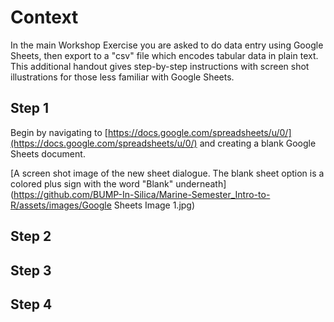 # Context

In the main Workshop Exercise you are asked to do data entry using Google Sheets, then export to a "csv" file which encodes tabular data in plain text. This additional handout gives step-by-step instructions with screen shot illustrations for those less familiar with Google Sheets.

## Step 1

Begin by navigating to [https://docs.google.com/spreadsheets/u/0/](https://docs.google.com/spreadsheets/u/0/) and creating a blank Google Sheets document.

[A screen shot image of the new sheet dialogue. The blank sheet option is a colored plus sign with the word "Blank" underneath](https://github.com/BUMP-In-Silica/Marine-Semester_Intro-to-R/assets/images/Google Sheets Image 1.jpg)

## Step 2


## Step 3


## Step 4
